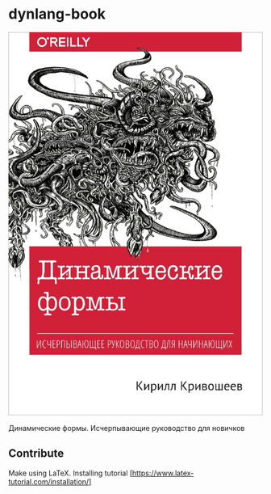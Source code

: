 # dynlang-book
![cover](assets/cover.jpeg)

Динамические формы. Исчерпывающие руководство для новичков


## Contribute

Make using LaTeX. Installing tutorial [https://www.latex-tutorial.com/installation/]